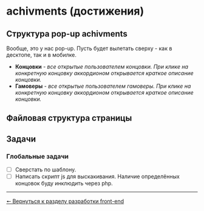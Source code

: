 # achivments (достижения)
## Структура pop-up achivments
Вообще, это у нас pop-up. Пусть будет вылетать сверху - как в десктопе, так и в мобилке.
* **Концовки** *- все открытые пользователем концовки. При клике на конкретную концовку аккордионом открывается краткое описание концовки.*
* **Гамоверы** *- все открытые пользователем гамоверы. При клике на конкретную концовку аккордионом открывается краткое описание концовки.*

## Файловая структура страницы

## Задачи
### **Глобальные задачи**
- [ ] Сверстать по шаблону.
- [ ] Написать скрипт js для выскакивания. Наличие определённых концовок буду инклюдить через php.
***
[🠔 Вернуться к разделу разработки front-end](https://github.com/KirGenHeart/documentation/blob/main/front-end/front-end-dev.md)